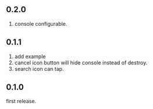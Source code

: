 ## 0.2.0

1. console configurable.

## 0.1.1

1. add example
2. cancel icon button will hide console instead of destroy.
3. search icon can tap.

## 0.1.0

first release.
